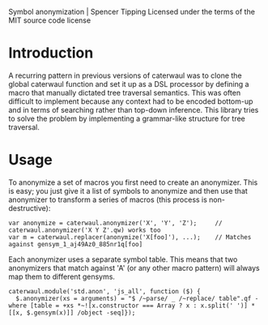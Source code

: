 Symbol anonymization | Spencer Tipping
Licensed under the terms of the MIT source code license

# Introduction

A recurring pattern in previous versions of caterwaul was to clone the global caterwaul function and set it up as a DSL processor by defining a macro that manually dictated tree traversal
semantics. This was often difficult to implement because any context had to be encoded bottom-up and in terms of searching rather than top-down inference. This library tries to solve the
problem by implementing a grammar-like structure for tree traversal.

# Usage

To anonymize a set of macros you first need to create an anonymizer. This is easy; you just give it a list of symbols to anonymize and then use that anonymizer to transform a series of macros
(this process is non-destructive):

    var anonymize = caterwaul.anonymizer('X', 'Y', 'Z');     // caterwaul.anonymizer('X Y Z'.qw) works too
    var m = caterwaul.replacer(anonymize('X[foo]'), ...);    // Matches against gensym_1_aj49Az0_885nr1q[foo]

Each anonymizer uses a separate symbol table. This means that two anonymizers that match against 'A' (or any other macro pattern) will always map them to different gensyms.

```.waul
caterwaul.module('std.anon', 'js_all', function ($) {
  $.anonymizer(xs = arguments) = "$ /~parse/ _ /~replace/ table".qf -where [table = +xs *~![x.constructor === Array ? x : x.split(' ')] *[[x, $.gensym(x)]] /object -seq]});

```